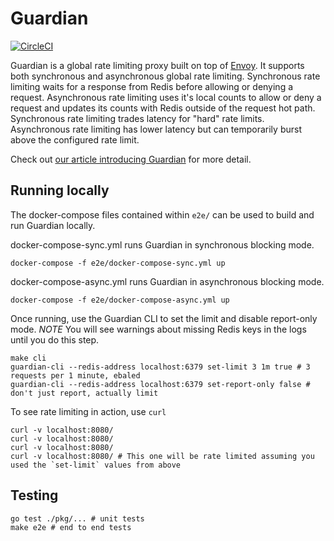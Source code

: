 # Guardian
[![CircleCI](https://circleci.com/gh/dollarshaveclub/guardian.svg?style=shield&circle-token=79fdec2af5966783fad4b0f4077517ed611394be)](https://circleci.com/gh/dollarshaveclub/guardian)

Guardian is a global rate limiting proxy built on top of [Envoy](https://www.envoyproxy.io/). It supports both synchronous and asynchronous global rate limiting. Synchronous rate limiting waits for a response from Redis before allowing or denying a request. Asynchronous rate limiting uses it's local counts to allow or deny a request and updates its counts with Redis outside of the request hot path. Synchronous rate limiting trades latency for "hard" rate limits. Asynchronous rate limiting has lower latency but can temporarily burst above the configured rate limit. 

Check out [our article introducing Guardian](https://engineering.dollarshaveclub.com/rate-limiting-with-guardian-6520bc84508d) for more detail. 

## Running locally

The docker-compose files contained within `e2e/` can be used to build and run Guardian locally. 

docker-compose-sync.yml runs Guardian in synchronous blocking mode. 
```
docker-compose -f e2e/docker-compose-sync.yml up
```

docker-compose-async.yml runs Guardian in asynchronous blocking mode.
```
docker-compose -f e2e/docker-compose-async.yml up
```

Once running, use the Guardian CLI to set the limit and disable report-only mode. *NOTE* You will see warnings about missing Redis keys in the logs until you do this step.

```
make cli
guardian-cli --redis-address localhost:6379 set-limit 3 1m true # 3 requests per 1 minute, ebaled
guardian-cli --redis-address localhost:6379 set-report-only false # don't just report, actually limit
```

To see rate limiting in action, use `curl`

```
curl -v localhost:8080/
curl -v localhost:8080/
curl -v localhost:8080/
curl -v localhost:8080/ # This one will be rate limited assuming you used the `set-limit` values from above
```

## Testing

```
go test ./pkg/... # unit tests
make e2e # end to end tests
```
